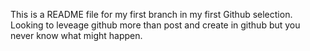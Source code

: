 This is a README file for my first branch in my first Github selection.  Looking to leveage github more than post and create in github
but you never know what might happen.  
